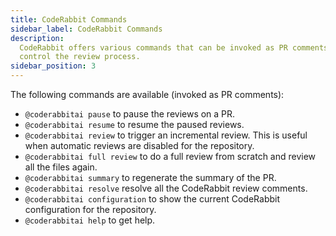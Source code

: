 ```yaml
---
title: CodeRabbit Commands
sidebar_label: CodeRabbit Commands
description:
  CodeRabbit offers various commands that can be invoked as PR comments to
  control the review process.
sidebar_position: 3
---
```


The following commands are available (invoked as PR comments):

- `@coderabbitai pause` to pause the reviews on a PR.
- `@coderabbitai resume` to resume the paused reviews.
- `@coderabbitai review` to trigger an incremental review. This is useful when
  automatic reviews are disabled for the repository.
- `@coderabbitai full review` to do a full review from scratch and review all
  the files again.
- `@coderabbitai summary` to regenerate the summary of the PR.
- `@coderabbitai resolve` resolve all the CodeRabbit review comments.
- `@coderabbitai configuration` to show the current CodeRabbit configuration for
  the repository.
- `@coderabbitai help` to get help.
